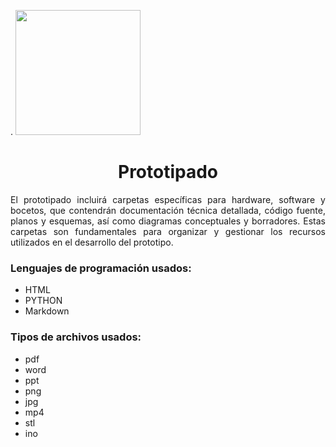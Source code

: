 <p align="left"> . 
  <img src="https://semanadelcannabis.cayetano.edu.pe/assets/img/logo-upch.png" width="200">
  <h1 align="center">Prototipado</h1>
</p>
<p align="justify">
  El prototipado incluirá carpetas específicas para hardware, software y bocetos, que contendrán documentación técnica detallada, código fuente, planos y esquemas, así como diagramas conceptuales y borradores. Estas carpetas son fundamentales para organizar y gestionar los recursos utilizados en el desarrollo del prototipo. 

</p>

### Lenguajes de programación usados:
- HTML
- PYTHON
- Markdown
### Tipos de archivos usados:
- pdf
- word
- ppt
- png
- jpg
- mp4
- stl
- ino
  

